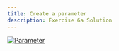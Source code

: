 ```yaml
---
title: Create a parameter
description: Exercise 6a Solution
---
```


[![Parameter](/gifs/6.1.gif)](/gifs/6.1.gif)
